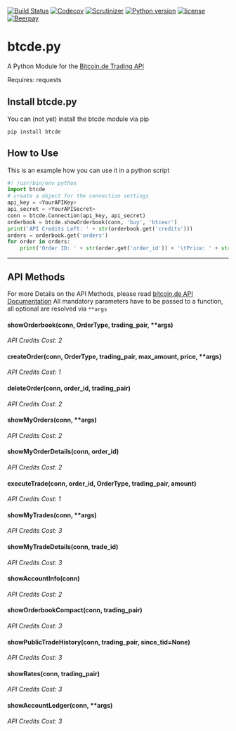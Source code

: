 [![Build Status](https://travis-ci.org/peshay/btcde.svg?branch=new-test)](https://travis-ci.org/peshay/btcde)
[![Codecov](https://codecov.io/gh/peshay/btcde/branch/new-test/graph/badge.svg)](https://codecov.io/gh/peshay/btcde/branch/new-test)
[![Scrutinizer](https://scrutinizer-ci.com/g/peshay/btcde/badges/quality-score.png?b=new-test)](https://scrutinizer-ci.com/g/peshay/btcde/?branch=new-test)
[![Python version](https://img.shields.io/pypi/pyversions/btcde.svg)](https://pypi.python.org/pypi/btcde)
[![license](https://img.shields.io/github/license/peshay/btcde.svg)](https://github.com/peshay/btcde/blob/new-test/LICENSE)
[![Beerpay](https://beerpay.io/peshay/btcde/badge.svg?style=beer)](https://beerpay.io/peshay/btcde)

# btcde.py

A Python Module for the [Bitcoin.de Trading API](https://www.bitcoin.de/de/api/marketplace)

Requires: requests

## Install btcde.py

You can (not yet) install the btcde module via pip

    pip install btcde

## How to Use

This is an example how you can use it in a python script
```python
#! /usr/bin/env python
import btcde
# create a object for the connection settings
api_key = <YourAPIKey>
api_secret = <YourAPISecret>
conn = btcde.Connection(api_key, api_secret)
orderbook = btcde.showOrderbook(conn, 'buy', 'btceur')
print('API Credits Left: ' + str(orderbook.get('credits')))
orders = orderbook.get('orders')
for order in orders:
    print('Order ID: ' + str(order.get('order_id')) + '\tPrice: ' + str(order.get('price')) + ' EUR')
```
---
## API Methods

For more Details on the API Methods, please read [bitcoin.de API Documentation](https://www.bitcoin.de/de/api/tapi/v2/docu)
All mandatory parameters have to be passed to a function, all optional are resolved via ```**args```

#### showOrderbook(conn, OrderType, trading_pair, **args)

*API Credits Cost: 2*

#### createOrder(conn, OrderType, trading_pair, max_amount, price, **args)

*API Credits Cost: 1*

#### deleteOrder(conn, order_id, trading_pair)

*API Credits Cost: 2*

#### showMyOrders(conn, **args)

*API Credits Cost: 2*

#### showMyOrderDetails(conn, order_id)

*API Credits Cost: 2*

#### executeTrade(conn, order_id, OrderType, trading_pair, amount)

*API Credits Cost: 1*

#### showMyTrades(conn, **args)

*API Credits Cost: 3*

#### showMyTradeDetails(conn, trade_id)

*API Credits Cost: 3*

#### showAccountInfo(conn)

*API Credits Cost: 2*

#### showOrderbookCompact(conn, trading_pair)

*API Credits Cost: 3*

#### showPublicTradeHistory(conn, trading_pair, since_tid=None)

*API Credits Cost: 3*

#### showRates(conn, trading_pair)

*API Credits Cost: 3*

#### showAccountLedger(conn, **args)

*API Credits Cost: 3*
